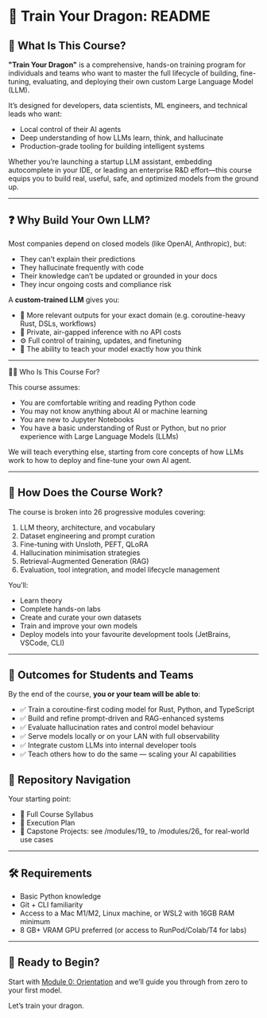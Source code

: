 # 🐉 Train Your Dragon: README

## 📖 What Is This Course?

**"Train Your Dragon"** is a comprehensive, hands-on training program for individuals and teams who want to master the full lifecycle of building, fine-tuning, evaluating, and deploying their own custom Large Language Model (LLM).

It’s designed for developers, data scientists, ML engineers, and technical leads who want:

* Local control of their AI agents
* Deep understanding of how LLMs learn, think, and hallucinate
* Production-grade tooling for building intelligent systems

Whether you’re launching a startup LLM assistant, embedding autocomplete in your IDE, or leading an enterprise R\&D effort—this course equips you to build real, useful, safe, and optimized models from the ground up.

---

## ❓ Why Build Your Own LLM?

Most companies depend on closed models (like OpenAI, Anthropic), but:

* They can’t explain their predictions
* They hallucinate frequently with code
* Their knowledge can’t be updated or grounded in your docs
* They incur ongoing costs and compliance risk

A **custom-trained LLM** gives you:

* 🎯 More relevant outputs for your exact domain (e.g. coroutine-heavy Rust, DSLs, workflows)
* 🔐 Private, air-gapped inference with no API costs
* ⚙️ Full control of training, updates, and finetuning
* 🧠 The ability to teach your model exactly how you think

---
👩‍🏫 Who Is This Course For?

This course assumes:

- You are comfortable writing and reading Python code
- You may not know anything about AI or machine learning
- You are new to Jupyter Notebooks
- You have a basic understanding of Rust or Python, but no prior experience with Large Language Models (LLMs)

We will teach everything else, starting from core concepts of how LLMs work to how to deploy and fine-tune your own AI agent.

---

## 🔧 How Does the Course Work?

The course is broken into 26 progressive modules covering:

1. LLM theory, architecture, and vocabulary
2. Dataset engineering and prompt curation
3. Fine-tuning with Unsloth, PEFT, QLoRA
4. Hallucination minimisation strategies
5. Retrieval-Augmented Generation (RAG)
6. Evaluation, tool integration, and model lifecycle management

You’ll:

* Learn theory
* Complete hands-on labs
* Create and curate your own datasets
* Train and improve your own models
* Deploy models into your favourite development tools (JetBrains, VSCode, CLI)

---

## 🎯 Outcomes for Students and Teams

By the end of the course, **you or your team will be able to**:

* ✅ Train a coroutine-first coding model for Rust, Python, and TypeScript
* ✅ Build and refine prompt-driven and RAG-enhanced systems
* ✅ Evaluate hallucination rates and control model behaviour
* ✅ Serve models locally or on your LAN with full observability
* ✅ Integrate custom LLMs into internal developer tools
* ✅ Teach others how to do the same — scaling your AI capabilities

## 🔗 Repository Navigation

Your starting point:

- 📘 Full Course Syllabus
- 🧭 Execution Plan
- 💼 Capstone Projects: see /modules/19_ to /modules/26_ for real-world use cases



---

## 🛠 Requirements

* Basic Python knowledge
* Git + CLI familiarity
* Access to a Mac M1/M2, Linux machine, or WSL2 with 16GB RAM minimum
* 8 GB+ VRAM GPU preferred (or access to RunPod/Colab/T4 for labs)

---

## 🧭 Ready to Begin?


Start with [Module 0: Orientation](../modules/OO_orientation/README.md) and we’ll guide you through from zero to your first model.

Let’s train your dragon.
